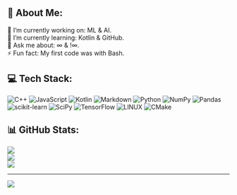 ## 💫 About Me:
🐉 I’m currently working on: ML & AI.<br>🌱 I’m currently learning: Kotlin & GitHub.<br>💬 Ask me about: ∞ & !∞.<br>⚡ Fun fact: My first code was with Bash.


## 💻 Tech Stack:
![C++](https://img.shields.io/badge/c++-%2300599C.svg?style=flat&logo=c%2B%2B&logoColor=white) ![JavaScript](https://img.shields.io/badge/javascript-%23323330.svg?style=flat&logo=javascript&logoColor=%23F7DF1E) ![Kotlin](https://img.shields.io/badge/kotlin-%230095D5.svg?style=flat&logo=kotlin&logoColor=white) ![Markdown](https://img.shields.io/badge/markdown-%23000000.svg?style=flat&logo=markdown&logoColor=white) ![Python](https://img.shields.io/badge/python-3670A0?style=flat&logo=python&logoColor=ffdd54) ![NumPy](https://img.shields.io/badge/numpy-%23013243.svg?style=flat&logo=numpy&logoColor=white) ![Pandas](https://img.shields.io/badge/pandas-%23150458.svg?style=flat&logo=pandas&logoColor=white) ![scikit-learn](https://img.shields.io/badge/scikit--learn-%23F7931E.svg?style=flat&logo=scikit-learn&logoColor=white) ![SciPy](https://img.shields.io/badge/SciPy-%230C55A5.svg?style=flat&logo=scipy&logoColor=%white) ![TensorFlow](https://img.shields.io/badge/TensorFlow-%23FF6F00.svg?style=flat&logo=TensorFlow&logoColor=white) ![LINUX](https://img.shields.io/badge/Linux-FCC624?style=flat&logo=linux&logoColor=black) ![CMake](https://img.shields.io/badge/CMake-%23008FBA.svg?style=flat&logo=cmake&logoColor=white)
## 📊 GitHub Stats:
![](https://github-readme-stats.vercel.app/api?username=LB35&theme=gotham&hide_border=false&include_all_commits=true&count_private=true)<br/>
![](https://github-readme-streak-stats.herokuapp.com/?user=LB35&theme=gotham&hide_border=false)<br/>
![](https://github-readme-stats.vercel.app/api/top-langs/?username=LB35&theme=gotham&hide_border=false&include_all_commits=true&count_private=true&layout=compact)

---
[![](https://visitcount.itsvg.in/api?id=LB35&icon=6&color=9)](https://visitcount.itsvg.in)

<!-- Proudly created with GPRM ( https://gprm.itsvg.in ) -->

